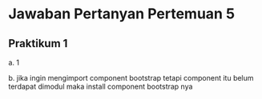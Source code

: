 # Jawaban Pertanyan Pertemuan 5

## Praktikum 1
a. 1

b. jika ingin mengimport component bootstrap tetapi component  itu belum terdapat dimodul maka install component bootstrap nya